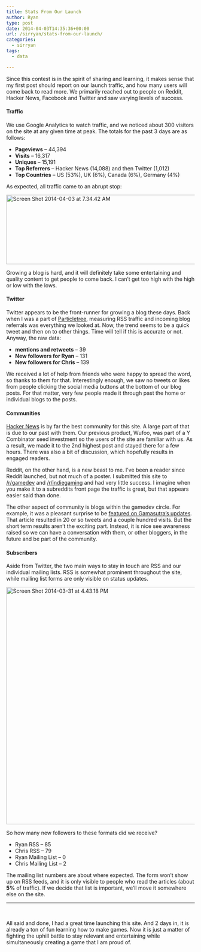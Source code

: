 ```yaml
---
title: Stats From Our Launch
author: Ryan
type: post
date: 2014-04-03T14:35:36+00:00
url: /sirryan/stats-from-our-launch/
categories:
  - sirryan
tags:
  - data

---
```

Since this contest is in the spirit of sharing and learning, it makes sense that my first post should report on our launch traffic, and how many users will come back to read more. We primarily reached out to people on Reddit, Hacker News, Facebook and Twitter and saw varying levels of success.
<!--more-->

#### Traffic

We use Google Analytics to watch traffic, and we noticed about 300 visitors on the site at any given time at peak. The totals for the past 3 days are as follows:

  * **Pageviews** &#8211; 44,394
  * **Visits** &#8211; 16,317
  * **Uniques** &#8211; 15,191
  * **Top Referrers** &#8211; Hacker News (14,088) and then Twitter (1,012)
  * **Top Countries** &#8211; US (53%), UK (6%), Canada (6%), Germany (4%)

As expected, all traffic came to an abrupt stop:

<div class="inlineimg">
  <img class="alignnone size-full wp-image-231" alt="Screen Shot 2014-04-03 at 7.34.42 AM" src="http://localhost:8888/wp-content/uploads/2014/04/Screen-Shot-2014-04-03-at-7.34.42-AM-1.png" width="771" height="185" srcset="http://localhost:8888/wp-content/uploads/2014/04/Screen-Shot-2014-04-03-at-7.34.42-AM-1.png 771w, http://localhost:8888/wp-content/uploads/2014/04/Screen-Shot-2014-04-03-at-7.34.42-AM-1-300x72.png 300w, http://localhost:8888/wp-content/uploads/2014/04/Screen-Shot-2014-04-03-at-7.34.42-AM-1-768x184.png 768w" sizes="(max-width: 771px) 100vw, 771px" />
</div>

Growing a blog is hard, and it will definitely take some entertaining and quality content to get people to come back. I can&#8217;t get too high with the high or low with the lows.

#### Twitter

Twitter appears to be the front-runner for growing a blog these days. Back when I was a part of <a href="http://particletree.com" target="_blank">Particletree</a>, measuring RSS traffic and incoming blog referrals was everything we looked at. Now, the trend seems to be a quick tweet and then on to other things. Time will tell if this is accurate or not. Anyway, the raw data:

  * **mentions and retweets** &#8211; 39
  * **New followers for Ryan** &#8211; 131
  * **New followers for Chris** &#8211; 139

We received a lot of help from friends who were happy to spread the word, so thanks to them for that. Interestingly enough, we saw no tweets or likes from people clicking the social media buttons at the bottom of our blog posts. For that matter, very few people made it through past the home or individual blogs to the posts.

#### Communities

<a href="http://news.ycombinator.com" target="_blank">Hacker News</a> is by far the best community for this site. A large part of that is due to our past with them. Our previous product, Wufoo, was part of a Y Combinator seed investment so the users of the site are familiar with us. As a result, we made it to the 2nd highest post and stayed there for a few hours. There was also a bit of discussion, which hopefully results in engaged readers.

Reddit, on the other hand, is a new beast to me. I&#8217;ve been a reader since Reddit launched, but not much of a poster. I submitted this site to <a href="http://www.reddit.com/r/gamedev" target="_blank">/r/gamedev</a> and <a href="http://www.reddit.com/r/indiegaming" target="_blank">/r/indiegaming</a> and had very little success. I imagine when you make it to a subreddits front page the traffic is great, but that appears easier said than done.

The other aspect of community is blogs within the gamedev circle. For example, it was a pleasant surprise to be <a href="http://www.gamasutra.com/view/news/214355/A_house_divided_Siblings_compete_in_public_game_dev_contest.php" target="_blank">featured on Gamasutra&#8217;s updates</a>. That article resulted in 20 or so tweets and a couple hundred visits. But the short term results aren&#8217;t the exciting part. Instead, it is nice see awareness raised so we can have a conversation with them, or other bloggers, in the future and be part of the community.

#### Subscribers

Aside from Twitter, the two main ways to stay in touch are RSS and our individual mailing lists. RSS is somewhat prominent throughout the site, while mailing list forms are only visible on status updates.

<div class="inlineimg">
  <img class="alignnone size-full wp-image-221" alt="Screen Shot 2014-03-31 at 4.43.18 PM" src="http://localhost:8888/wp-content/uploads/2014/03/Screen-Shot-2014-03-31-at-4.43.18-PM-1.png" width="812" height="633" srcset="http://localhost:8888/wp-content/uploads/2014/03/Screen-Shot-2014-03-31-at-4.43.18-PM-1.png 812w, http://localhost:8888/wp-content/uploads/2014/03/Screen-Shot-2014-03-31-at-4.43.18-PM-1-300x234.png 300w, http://localhost:8888/wp-content/uploads/2014/03/Screen-Shot-2014-03-31-at-4.43.18-PM-1-768x599.png 768w" sizes="(max-width: 812px) 100vw, 812px" />
</div>

So how many new followers to these formats did we receive?

  * Ryan RSS &#8211; 85
  * Chris RSS &#8211; 79
  * Ryan Mailing List &#8211; 0
  * Chris Mailing List &#8211; 2

The mailing list numbers are about where expected. The form won&#8217;t show up on RSS feeds, and it is only visible to people who read the articles (about **5%** of traffic). If we decide that list is important, we&#8217;ll move it somewhere else on the site.

<hr class="dots" />

&nbsp;

All said and done, I had a great time launching this site. And 2 days in, it is already a ton of fun learning how to make games. Now it is just a matter of fighting the uphill battle to stay relevant and entertaining while simultaneously creating a game that I am proud of.